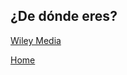 ## ¿De dónde eres?

[Wiley Media](http://media.wiley.com/product_ancillary/16/11192455/DOWNLOAD/ML4D%20code.zip)

[Home](https://www.wiley.com/en-us)
